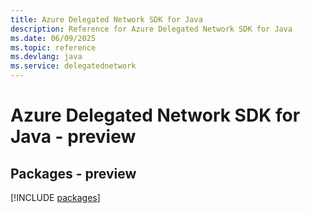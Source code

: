 ```yaml
---
title: Azure Delegated Network SDK for Java
description: Reference for Azure Delegated Network SDK for Java
ms.date: 06/09/2025
ms.topic: reference
ms.devlang: java
ms.service: delegatednetwork
---
```

# Azure Delegated Network SDK for Java - preview
## Packages - preview
[!INCLUDE [packages](delegated-network-index.md)]